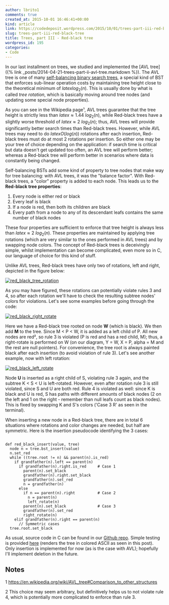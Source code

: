 ```yaml
---
author: lbrito1
comments: true
created_at: 2015-10-01 16:46:41+00:00
kind: article
link: https://codedeposit.wordpress.com/2015/10/01/trees-part-iii-red-black-tree/
slug: trees-part-iii-red-black-tree
title: Trees, part III - Red-black tree
wordpress_id: 195
categories:
- Code
---
```


In our last installment on trees, we studied and implemented the [AVL tree]({% link _posts/2014-04-21-trees-part-ii-avl-tree.markdown %}). The AVL tree is one of many [self-balancing binary search trees](https://en.wikipedia.org/wiki/Self-balancing_binary_search_tree), a special kind of BST that enforces sub-linear operation costs by maintaining tree height close to the theoretical minimum of $latex log_{2}(n)$. This is usually done by what is called _tree rotation_, which is basically moving around tree nodes (and updating some special node properties).

As you can see in the Wikipedia page¹, AVL trees guarantee that the tree height is strictly less than $latex \approx 1.44~log_{2}(n)$, while Red-black trees have a slightly worse threshold of $latex \approx 2~log_{2}(n)$; thus, AVL trees will provide significantly better search times than Red-black trees. However, while AVL trees may need to do $latex O(log(n))$ rotations after each insertion, Red-black trees must do at most 2 rotations per insertion. So either one may be your tree of choice depending on the application: if search time is critical but data doesn't get updated too often, an AVL tree will perform better; whereas a Red-black tree will perform better in scenarios where data is constantly being changed.

Self-balancing BSTs add some kind of property to tree nodes that make way for tree balancing: with AVL trees, it was the "balance factor". With Red-black trees, a "color" property is added to each node. This leads us to the **Red-black tree properties**:

1. Every node is either red or black
2. Every leaf is black
3. If a node is red, then both its children are black
4. Every path from a node to any of its descendant leafs contains the same number of black nodes

<!-- more -->

These four properties are sufficient to enforce that tree height is always less than $latex \approx 2~log_{2}(n)$. These properties are maintained by applying tree rotations (which are very similar to the ones performed in AVL trees) and by swapping node colors. The concept of Red-black trees is deceivingly simple, whilst implementation can become complicated, even more so in C, our language of choice for this kind of stuff.

Unlike AVL trees, Red-black trees have only two of rotations, left and right, depicted in the figure below:

[![red_black_tree_rotation](/assets/images/codedeposit/2015/10/red_black_tree_rotation1.png?w=625)](/assets/images/codedeposit/2015/10/red_black_tree_rotation1.png)

As you may have figured, these rotations can potentially violate rules 3 and 4, so after each rotation we'll have to check the resulting subtree nodes' colors for violations. Let's see some examples before going through the code:

[![red_black_right_rotate](/assets/images/codedeposit/2015/10/red_black_right_rotate.png)](/assets/images/codedeposit/2015/10/red_black_right_rotate.png)

Here we have a Red-black tree rooted on node **W** (which is black). We then add **M** to the tree. Since M < P < W, it is added as a left child of P. All new nodes are red², so rule 3 is violated (P is red and has a red child, M); thus, a right-rotate is performed on W (on our diagram, Y = W, X = P, alpha = M and the rest are null pointers). For convenience, the tree root is always painted black after each insertion (to avoid violation of rule 3). Let's see another example, now with left rotation:

[![red_black_left_rotate](/assets/images/codedeposit/2015/10/red_black_left_rotate.png)](/assets/images/codedeposit/2015/10/red_black_left_rotate.png)

Node **U** is inserted as a right child of S, violating rule 3 again, and the subtree K < S < U is left-rotated. However, even after rotation rule 3 is still violated, since S and U are both red. Rule 4 is violated as well: since K is black and U is red, S has paths with different amounts of black nodes (2 on the left and 1 on the right - remember than null leafs count as black nodes). This is fixed by swapping K and S's colors ('Case 3 R' as seen in the terminal).

When inserting a new node in a Red-black tree, there are in total 6 situations where rotations and color changes are needed, but half are symmetric. Here is the insertion pseudocode identifying the 3 cases:

<pre><code class="language-bash">
def red_black_insert(value, tree)
  node n = tree.bst_insert(value)
  n.set_red
  while ((tree.root != n) && parent(n).is_red)
    if grandfather(n).left == parent(n)
      if grandfather(n).right.is_red     # Case 1
        parent(n).set_black
        grandfather(n).right.set_black
        grandfather(n).set_red
        n = grandfather(n)
      else
        if n == parent(n).right          # Case 2
          n = parent(n)
          left_rotate(n)
        parent(n).set_black              # Case 3
        grandfather(n).set_red
        right_rotate(n)
    elif grandfather(n).right == parent(n)
      // Symmetric cases
  tree.root.set_black
</code></pre>

As usual, source code in C can be found in our [Github repo](https://github.com/lbrito1/cstuff). Simple testing is provided [here](https://github.com/lbrito1/cstuff/blob/master/tests/rb_test.c) (renders the tree in colored ASCII as seen in this post). Only insertion is implemented for now (as is the case with AVL); hopefully I'll implement deletion in the future.

## Notes

1 https://en.wikipedia.org/wiki/AVL_tree#Comparison_to_other_structures

2 This choice may seem arbitrary, but definitively helps us to not violate rule 4, which is potentially more complicated to enforce than rule 3.
